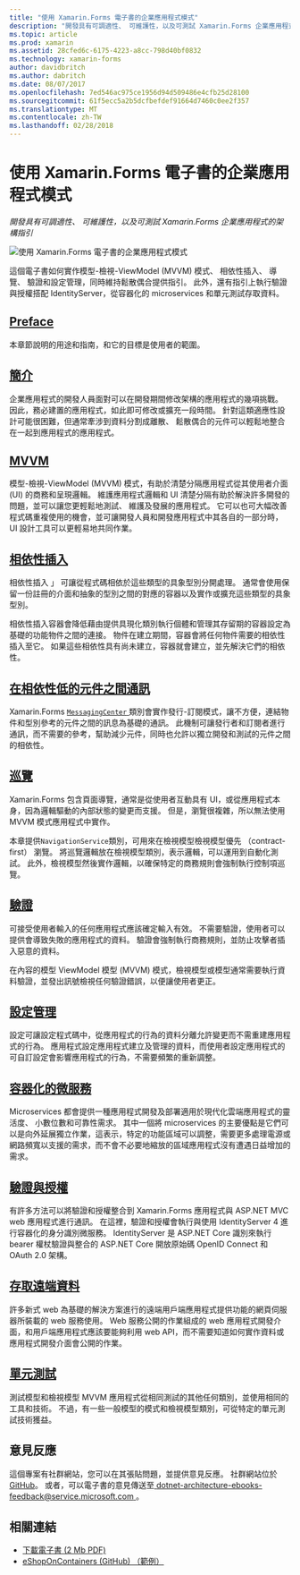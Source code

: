 ```yaml
---
title: "使用 Xamarin.Forms 電子書的企業應用程式模式"
description: "開發具有可調適性、 可維護性，以及可測試 Xamarin.Forms 企業應用程式的架構指引"
ms.topic: article
ms.prod: xamarin
ms.assetid: 28cfed6c-6175-4223-a8cc-798d40bf0832
ms.technology: xamarin-forms
author: davidbritch
ms.author: dabritch
ms.date: 08/07/2017
ms.openlocfilehash: 7ed546ac975ce1956d94d509486e4cfb25d28100
ms.sourcegitcommit: 61f5ecc5a2b5dcfbefdef91664d7460c0ee2f357
ms.translationtype: MT
ms.contentlocale: zh-TW
ms.lasthandoff: 02/28/2018
---
```

# <a name="enterprise-application-patterns-using-xamarinforms-ebook"></a>使用 Xamarin.Forms 電子書的企業應用程式模式

_開發具有可調適性、 可維護性，以及可測試 Xamarin.Forms 企業應用程式的架構指引_

![](images/cover-sml.png "使用 Xamarin.Forms 電子書的企業應用程式模式")

這個電子書如何實作模型-檢視-ViewModel (MVVM) 模式、 相依性插入、 導覽、 驗證和設定管理，同時維持鬆散偶合提供指引。 此外，還有指引上執行驗證與授權搭配 IdentityServer，從容器化的 microservices 和單元測試存取資料。

## <a name="prefaceprefacemd"></a>[Preface](preface.md)

本章節說明的用途和指南，和它的目標是使用者的範圍。

## <a name="introductionintroductionmd"></a>[簡介](introduction.md)

企業應用程式的開發人員面對可以在開發期間修改架構的應用程式的幾項挑戰。 因此，務必建置的應用程式，如此即可修改或擴充一段時間。 針對這類適應性設計可能很困難，但通常牽涉到資料分割成離散、 鬆散偶合的元件可以輕鬆地整合在一起到應用程式的應用程式。

## <a name="mvvmmvvmmd"></a>[MVVM](mvvm.md)

模型-檢視-ViewModel (MVVM) 模式，有助於清楚分隔應用程式從其使用者介面 (UI) 的商務和呈現邏輯。 維護應用程式邏輯和 UI 清楚分隔有助於解決許多開發的問題，並可以讓您更輕鬆地測試、 維護及發展的應用程式。 它可以也可大幅改善程式碼重複使用的機會，並可讓開發人員和開發應用程式中其各自的一部分時，UI 設計工具可以更輕易地共同作業。

## <a name="dependency-injectiondependency-injectionmd"></a>[相依性插入](dependency-injection.md)

相依性插入 」 可讓從程式碼相依於這些類型的具象型別分開處理。 通常會使用保留一份註冊的介面和抽象的型別之間的對應的容器以及實作或擴充這些類型的具象型別。

相依性插入容器會降低藉由提供具現化類別執行個體和管理其存留期的容器設定為基礎的功能物件之間的連接。 物件在建立期間，容器會將任何物件需要的相依性插入至它。 如果這些相依性具有尚未建立，容器就會建立，並先解決它們的相依性。

## <a name="communicating-between-loosely-coupled-componentscommunicating-between-loosely-coupled-componentsmd"></a>[在相依性低的元件之間通訊](communicating-between-loosely-coupled-components.md)

Xamarin.Forms [ `MessagingCenter` ](https://developer.xamarin.com/api/type/Xamarin.Forms.MessagingCenter/)類別會實作發行-訂閱模式，讓不方便，連結物件和型別參考的元件之間的訊息為基礎的通訊。 此機制可讓發行者和訂閱者進行通訊，而不需要的參考，幫助減少元件，同時也允許以獨立開發和測試的元件之間的相依性。

## <a name="navigationnavigationmd"></a>[巡覽](navigation.md)

Xamarin.Forms 包含頁面導覽，通常是從使用者互動具有 UI，或從應用程式本身，因為邏輯驅動的內部狀態的變更而支援。 但是，瀏覽很複雜，所以無法使用 MVVM 模式應用程式中實作。

本章提供`NavigationService`類別，可用來在檢視模型檢視模型優先 （contract-first） 瀏覽。 將巡覽邏輯放在檢視模型類別，表示邏輯，可以運用到自動化測試。 此外，檢視模型然後實作邏輯，以確保特定的商務規則會強制執行控制項巡覽。

## <a name="validationvalidationmd"></a>[驗證](validation.md)

可接受使用者輸入的任何應用程式應該確定輸入有效。 不需要驗證，使用者可以提供會導致失敗的應用程式的資料。 驗證會強制執行商務規則，並防止攻擊者插入惡意的資料。

在內容的模型 ViewModel 模型 (MVVM) 模式，檢視模型或模型通常需要執行資料驗證，並發出訊號檢視任何驗證錯誤，以便讓使用者更正。

## <a name="configuration-managementconfiguration-managementmd"></a>[設定管理](configuration-management.md)

設定可讓設定程式碼中，從應用程式的行為的資料分離允許變更而不需重建應用程式的行為。 應用程式設定應用程式建立及管理的資料，而使用者設定應用程式的可自訂設定會影響應用程式的行為，不需要頻繁的重新調整。

## <a name="containerized-microservicescontainerized-microservicesmd"></a>[容器化的微服務](containerized-microservices.md)

Microservices 都會提供一種應用程式開發及部署適用於現代化雲端應用程式的靈活度、 小數位數和可靠性需求。 其中一個將 microservices 的主要優點是它們可以是向外延展獨立作業，這表示，特定的功能區域可以調整，需要更多處理電源或網路頻寬以支援的需求，而不會不必要地縮放的區域應用程式沒有遭遇日益增加的需求。

## <a name="authentication-and-authorizationauthentication-and-authorizationmd"></a>[驗證與授權](authentication-and-authorization.md)

有許多方法可以將驗證和授權整合到 Xamarin.Forms 應用程式與 ASP.NET MVC web 應用程式進行通訊。 在這裡，驗證和授權會執行與使用 IdentityServer 4 進行容器化的身分識別微服務。 IdentityServer 是 ASP.NET Core 識別來執行 bearer 權杖驗證與整合的 ASP.NET Core 開放原始碼 OpenID Connect 和 OAuth 2.0 架構。

## <a name="accessing-remote-dataaccessing-remote-datamd"></a>[存取遠端資料](accessing-remote-data.md)

許多新式 web 為基礎的解決方案進行的遠端用戶端應用程式提供功能的網頁伺服器所裝載的 web 服務使用。 Web 服務公開的作業組成的 web 應用程式開發介面，和用戶端應用程式應該要能夠利用 web API，而不需要知道如何實作資料或應用程式開發介面會公開的作業。

## <a name="unit-testingunit-testingmd"></a>[單元測試](unit-testing.md)

測試模型和檢視模型 MVVM 應用程式從相同測試的其他任何類別，並使用相同的工具和技術。 不過，有一些一般模型的模式和檢視模型類別，可從特定的單元測試技術獲益。

## <a name="feedback"></a>意見反應

這個專案有社群網站，您可以在其張貼問題，並提供意見反應。 社群網站位於[GitHub](https://github.com/dotnet-architecture/eShopOnContainers)。 或者，可以電子書的意見傳送至[ dotnet-architecture-ebooks-feedback@service.microsoft.com ](mailto:dotnet-architecture-ebooks-feedback@service.microsoft.com)。


## <a name="related-links"></a>相關連結

- [下載電子書 (2 Mb PDF)](https://aka.ms/xamarinpatternsebook)
- [eShopOnContainers (GitHub) （範例）](https://github.com/dotnet-architecture/eShopOnContainers)
